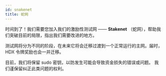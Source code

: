 ```yaml
---
id: snakenet
title: 蛇网
---
```


时间到了！我们需要您加入我们的激励性测试网 —— **Stakenet** （蛇网），帮助我们突破目前的局限，指出我们需要改进的地方。 

测试网将分为不同的阶段，在未来它将会迁移过渡到一个正常运行的主网。届时，HDX 令牌奖励也会一并迁移。   

目前，我们将保留 sudo 密钥，以防发生可能会导致资金损失的错误或问题。 我们谨保留纠正此类问题的权利。 
